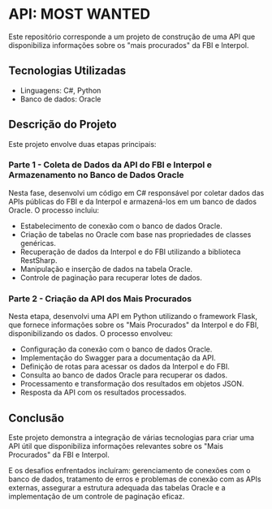 # API: MOST WANTED

Este repositório corresponde a um projeto de construção de uma API que disponibiliza informações sobre os "mais procurados" da FBI e Interpol.

## **Tecnologias Utilizadas**

- Linguagens: C#, Python
- Banco de dados: Oracle

## **Descrição do Projeto**

Este projeto envolve duas etapas principais:

### **Parte 1 - Coleta de Dados da API do FBI e Interpol e Armazenamento no Banco de Dados Oracle**

Nesta fase, desenvolvi um código em C# responsável por coletar dados das APIs públicas do FBI e da Interpol e armazená-los em um banco de dados Oracle. O processo incluiu:

- Estabelecimento de conexão com o banco de dados Oracle.
- Criação de tabelas no Oracle com base nas propriedades de classes genéricas.
- Recuperação de dados da Interpol e do FBI utilizando a biblioteca RestSharp.
- Manipulação e inserção de dados na tabela Oracle.
- Controle de paginação para recuperar lotes de dados.

### **Parte 2 - Criação da API dos Mais Procurados**

Nesta etapa, desenvolvi uma API em Python utilizando o framework Flask, que fornece informações sobre os "Mais Procurados" da Interpol e do FBI, disponibilizando os dados. O processo envolveu:

- Configuração da conexão com o banco de dados Oracle.
- Implementação do Swagger para a documentação da API.
- Definição de rotas para acessar os dados da Interpol e do FBI.
- Consulta ao banco de dados Oracle para recuperar os dados.
- Processamento e transformação dos resultados em objetos JSON.
- Resposta da API com os resultados processados.

## **Conclusão**

Este projeto demonstra a integração de várias tecnologias para criar uma API útil que disponibiliza informações relevantes sobre os "Mais Procurados" da FBI e Interpol.

E os desafios enfrentados incluíram: gerenciamento de conexões com o banco de dados, tratamento de erros e problemas de conexão com as APIs externas, assegurar a estrutura adequada das tabelas Oracle e a implementação de um controle de paginação eficaz.
